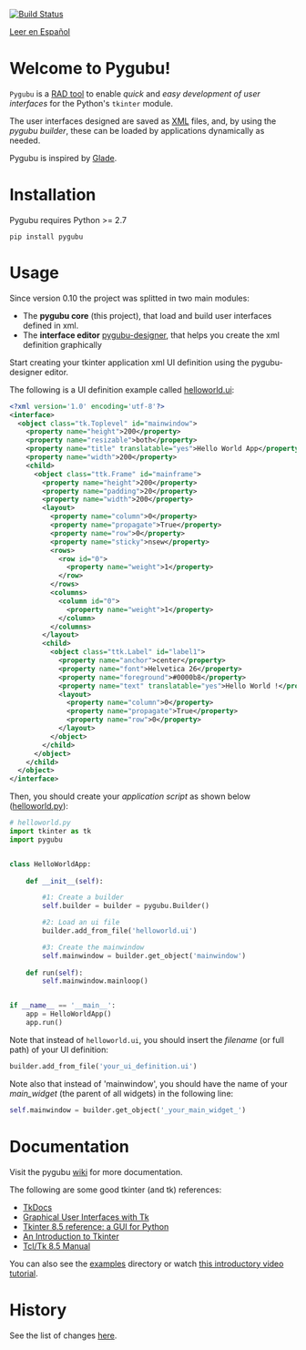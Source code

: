[![Build Status](https://travis-ci.org/alejandroautalan/pygubu.svg?branch=master)](https://travis-ci.org/alejandroautalan/pygubu)

[Leer en Español](LEEME.md)

Welcome to Pygubu!
==================

`Pygubu` is a [RAD tool](https://en.wikipedia.org/wiki/Rapid_application_development) to enable _quick_ and _easy development of user interfaces_ for the Python's `tkinter` module.

The user interfaces designed are saved as [XML](https://en.wikipedia.org/wiki/XML) files, and, by using the _pygubu builder_, these can be loaded by applications dynamically as needed.

Pygubu is inspired by [Glade](https://glade.gnome.org).

Installation
============

Pygubu requires Python >= 2.7

```
pip install pygubu
```

Usage
=====

Since version 0.10 the project was splitted in two main modules:

- The **pygubu core** (this project), that load and build user interfaces defined in xml.
- The **interface editor** [pygubu-designer](https://github.com/alejandroautalan/pygubu-designer), that helps you create the xml definition graphically

Start creating your tkinter application xml UI definition using the pygubu-designer editor.

The following is a UI definition example called [helloworld.ui](examples/helloworld/helloworld.ui):


```xml
<?xml version='1.0' encoding='utf-8'?>
<interface>
  <object class="tk.Toplevel" id="mainwindow">
    <property name="height">200</property>
    <property name="resizable">both</property>
    <property name="title" translatable="yes">Hello World App</property>
    <property name="width">200</property>
    <child>
      <object class="ttk.Frame" id="mainframe">
        <property name="height">200</property>
        <property name="padding">20</property>
        <property name="width">200</property>
        <layout>
          <property name="column">0</property>
          <property name="propagate">True</property>
          <property name="row">0</property>
          <property name="sticky">nsew</property>
          <rows>
            <row id="0">
              <property name="weight">1</property>
            </row>
          </rows>
          <columns>
            <column id="0">
              <property name="weight">1</property>
            </column>
          </columns>
        </layout>
        <child>
          <object class="ttk.Label" id="label1">
            <property name="anchor">center</property>
            <property name="font">Helvetica 26</property>
            <property name="foreground">#0000b8</property>
            <property name="text" translatable="yes">Hello World !</property>
            <layout>
              <property name="column">0</property>
              <property name="propagate">True</property>
              <property name="row">0</property>
            </layout>
          </object>
        </child>
      </object>
    </child>
  </object>
</interface>
```

Then, you should create your _application script_ as shown below ([helloworld.py](examples/helloworld/helloworld.py)):

```python
# helloworld.py
import tkinter as tk
import pygubu


class HelloWorldApp:
    
    def __init__(self):

        #1: Create a builder
        self.builder = builder = pygubu.Builder()

        #2: Load an ui file
        builder.add_from_file('helloworld.ui')

        #3: Create the mainwindow
        self.mainwindow = builder.get_object('mainwindow')
        
    def run(self):
        self.mainwindow.mainloop()


if __name__ == '__main__':
    app = HelloWorldApp()
    app.run()
```

Note that instead of `helloworld.ui`, you should insert the _filename_ (or full path) of your UI definition:

```python
builder.add_from_file('your_ui_definition.ui')
```

Note also that instead of 'mainwindow', you should have the name of your _main_widget_ (the parent of all widgets) in the following line:

```python
self.mainwindow = builder.get_object('_your_main_widget_')
```

Documentation
=============

Visit the pygubu [wiki](https://github.com/alejandroautalan/pygubu/wiki) for more documentation.


The following are some good tkinter (and tk) references:

- [TkDocs](http://www.tkdocs.com)
- [Graphical User Interfaces with Tk](http://docs.python.org/3.5/library/tk.html)
- [Tkinter 8.5 reference: a GUI for Python](https://web.archive.org/web/20181211092656/http://infohost.nmt.edu/~shipman/soft/tkinter/web/index.html)
- [An Introduction to Tkinter](http://effbot.org/tkinterbook/)
- [Tcl/Tk 8.5 Manual](http://www.tcl.tk/man/tcl8.5/)


You can also see the [examples](examples) directory or watch [this introductory video tutorial](http://youtu.be/wuzV9P8geDg).


History
=======

See the list of changes [here](HISTORY.md).


